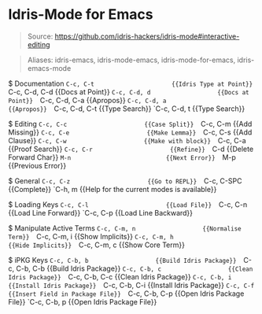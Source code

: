 # Idris-Mode for Emacs

> Source: https://github.com/idris-hackers/idris-mode#interactive-editing

> Aliases: idris-emacs, idris-mode-emacs, idris-mode-for-emacs, idris-emacs-mode

$ Documentation
    `C-c, C-t                      {{Idris Type at Point}} 
    `C-c, C-d, C-d                 {{Docs at Point}} 
    `C-c, C-d, d                   {{Docs at Point}} 
    `C-c, C-d, C-a                 {{Apropos}} 
    `C-c, C-d, a                   {{Apropos}} 
    `C-c, C-d, C-t                 {{Type Search}} 
    `C-c, C-d, t                   {{Type Search}} 

$ Editing
    `C-c, C-c                      {{Case Split}} 
    `C-c, C-m                      {{Add Missing}} 
    `C-c, C-e                      {{Make Lemma}} 
    `C-c, C-s                      {{Add Clause}} 
    `C-c, C-w                      {{Make with block}} 
    `C-c, C-a                      {{Proof Search}} 
    `C-c, C-r                      {{Refine}} 
    `C-d                           {{Delete Forward Char}} 
    `M-n                           {{Next Error}} 
    `M-p                           {{Previous Error}} 

$ General
    `C-c, C-z                      {{Go to REPL}} 
    `C-c, C-SPC                    {{Complete}} 
    `C-h, m                        {{Help for the current modes is available}} 

$ Loading Keys
    `C-c, C-l                      {{Load File}} 
    `C-c, C-n                      {{Load Line Forward}} 
    `C-c, C-p                      {{Load Line Backward}} 

$ Manipulate Active Terms
    `C-c, C-m, n                   {{Normalise Term}} 
    `C-c, C-m, i                   {{Show Implicits}} 
    `C-c, C-m, h                   {{Hide Implicits}} 
    `C-c, C-m, c                   {{Show Core Term}} 

$ iPKG Keys
    `C-c, C-b, b                   {{Build Idris Package}} 
    `C-c, C-b, C-b                 {{Build Idris Package}} 
    `C-c, C-b, c                   {{Clean Idris Package}} 
    `C-c, C-b, C-c                 {{Clean Idris Package}} 
    `C-c, C-b, i                   {{Install Idris Package}} 
    `C-c, C-b, C-i                 {{Install Idris Package}} 
    `C-c, C-f                      {{Insert Field in Package File}} 
    `C-c, C-b, C-p                 {{Open Idris Package File}} 
    `C-c, C-b, p                   {{Open Idris Package File}} 

